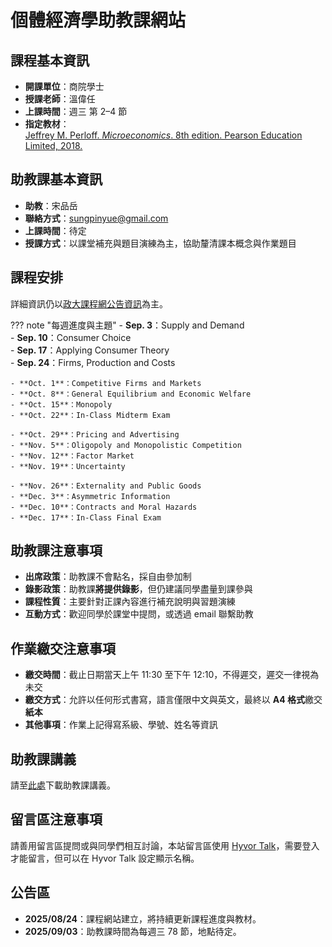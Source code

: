 # 個體經濟學助教課網站

## 課程基本資訊

- **開課單位**：商院學士
- **授課老師**：溫偉任
- **上課時間**：週三 第 2–4 節
- **指定教材**：  
  [Jeffrey M. Perloff. *Microeconomics*. 8th edition. Pearson Education Limited, 2018.](https://www.eslite.com/product/1002178862694761?srsltid=AfmBOopwaTwa8lzyEdF7J95scp_NlzbLqEqvj_FU2qF99fne5UN7NUDv)

## 助教課基本資訊

- **助教**：宋品岳
- **聯絡方式**：[sungpinyue@gmail.com](mailto:sungpinyue@gmail.com)
- **上課時間**：待定
- **授課方式**：以課堂補充與題目演練為主，協助釐清課本概念與作業題目

## 課程安排

詳細資訊仍以[政大課程網公告資訊](https://newdoc.nccu.edu.tw/teaschm/1141/schmPrv.jsp-yy=114&smt=1&num=300907&gop=01&s=1.html)為主。

??? note "每週進度與主題"
    - **Sep. 3**：Supply and Demand  
    - **Sep. 10**：Consumer Choice  
    - **Sep. 17**：Applying Consumer Theory  
    - **Sep. 24**：Firms, Production and Costs  

    - **Oct. 1**：Competitive Firms and Markets  
    - **Oct. 8**：General Equilibrium and Economic Welfare  
    - **Oct. 15**：Monopoly  
    - **Oct. 22**：In-Class Midterm Exam  

    - **Oct. 29**：Pricing and Advertising  
    - **Nov. 5**：Oligopoly and Monopolistic Competition  
    - **Nov. 12**：Factor Market  
    - **Nov. 19**：Uncertainty  

    - **Nov. 26**：Externality and Public Goods  
    - **Dec. 3**：Asymmetric Information  
    - **Dec. 10**：Contracts and Moral Hazards  
    - **Dec. 17**：In-Class Final Exam  

## 助教課注意事項

- **出席政策**：助教課不會點名，採自由參加制
- **錄影政策**：助教課**將提供錄影**，但仍建議同學盡量到課參與
- **課程性質**：主要針對正課內容進行補充說明與習題演練
- **互動方式**：歡迎同學於課堂中提問，或透過 email 聯繫助教

## 作業繳交注意事項

- **繳交時間**：截止日期當天上午 11:30 至下午 12:10，不得遲交，遲交一律視為未交
- **繳交方式**：允許以任何形式書寫，語言僅限中文與英文，最終以 **A4 格式**繳交**紙本**
- **其他事項**：作業上記得寫系級、學號、姓名等資訊

## 助教課講義

請至<a href="https://drive.google.com/drive/folders/1h1KW5HWPeQO-BstzhF-tTCNhVvRJ4PC0?usp=sharing" class="custom-link">此處</a>下載助教課講義。

## 留言區注意事項

請善用留言區提問或與同學們相互討論，本站留言區使用 <a href="https://talk.hyvor.com/" class="custom-link">Hyvor Talk</a>，需要登入才能留言，但可以在 Hyvor Talk 設定顯示名稱。

## 公告區

- **2025/08/24**：課程網站建立，將持續更新課程進度與教材。
- **2025/09/03**：助教課時間為每週三 78 節，地點待定。

